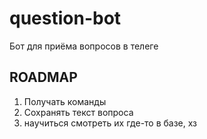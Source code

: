 # question-bot
Бот для приёма вопросов в телеге

## ROADMAP

1. Получать команды
2. Сохранять текст вопроса
3. научиться смотреть их где-то в базе, хз
